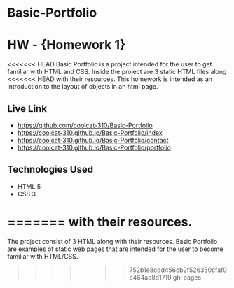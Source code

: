 # Basic-Portfolio

# HW - {Homework 1}

<<<<<<< HEAD
Basic Portfolio is a project intended for the user to get familiar with HTML and CSS. Inside the project are 3 static HTML files along 
<<<<<<< HEAD
with their resources. This homework is intended as an introduction to the layout of objects in an html page.

## Live Link
 - https://github.com/coolcat-310/Basic-Portfolio
 - https://coolcat-310.github.io/Basic-Portfolio/index
 - https://coolcat-310.github.io/Basic-Portfolio/contact
 - https://coolcat-310.github.io/Basic-Portfolio/portfolio

## Technologies Used
- HTML 5
- CSS 3

=======
with their resources. 
=======
The project consist of 3 HTML along with their resources. Basic Portfolio are examples of static web pages
that are intended for the user to become familiar with HTML/CSS. 

>>>>>>> 752b1e8cdd456cb2f526350cfaf0c464ac8d1719
>>>>>>> gh-pages
